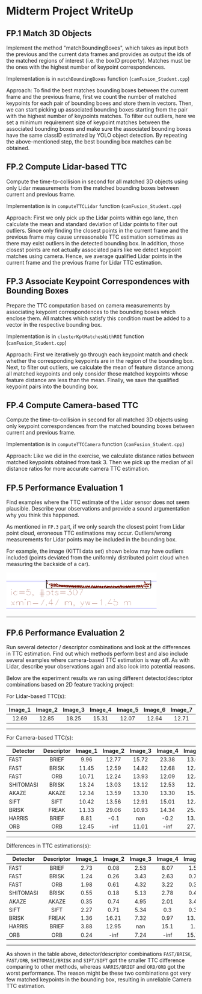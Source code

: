 # Midterm Project WriteUp

## FP.1 Match 3D Objects

Implement the method "matchBoundingBoxes", which takes as input both the previous and the current data frames and provides as output the ids of the matched regions of interest (i.e. the boxID property). Matches must be the ones with the highest number of keypoint correspondences.

Implementation is in `matchBoundingBoxes` function (`camFusion_Student.cpp`)

Approach: To find the best matches bounding boxes between the current frame and the previous frame, first we count the number of matched keypoints for each pair of bounding boxes and store them in vectors. Then, we can start picking up associated bounding boxes starting from the pair with the highest number of keypoints matches. To filter out outliers, here we set a minimum requirement size of keypoint matches between the associated bounding boxes and make sure the associated bounding boxes have the same classID estimated by YOLO object detection. By repeating the above-mentioned step, the best bounding box matches can be obtained.

## FP.2 Compute Lidar-based TTC

Compute the time-to-collision in second for all matched 3D objects using only Lidar measurements from the matched bounding boxes between current and previous frame.

Implementation is in `computeTTCLidar` function (`camFusion_Student.cpp`)

Approach: First we only pick up the Lidar points within ego lane, then calculate the mean and standard deviation of Lidar points to filter out outliers. Since only finding the closest points in the current frame and the previous frame may cause unreasonable TTC estimation sometimes as there may exist outliers in the detected bounding box. In addition, those closest points are not actually associated pairs like we detect keypoint matches using camera. Hence, we average qualified Lidar points in the current frame and the previous frame for Lidar TTC estimation.

## FP.3 Associate Keypoint Correspondences with Bounding Boxes

Prepare the TTC computation based on camera measurements by associating keypoint correspondences to the bounding boxes which enclose them. All matches which satisfy this condition must be added to a vector in the respective bounding box.

Implementation is in `clusterKptMatchesWithROI` function (`camFusion_Student.cpp`)

Approach: First we iteratively go through each keypoint match and check whether the corresponding keypoints are in the region of the bounding box. Next, to filter out outliers, we calculate the mean of feature distance among all matched keypoints and only consider those matched keypoints whose feature distance are less than the mean. Finally, we save the qualified keypoint pairs into the bounding box.

## FP.4 Compute Camera-based TTC

Compute the time-to-collision in second for all matched 3D objects using only keypoint correspondences from the matched bounding boxes between current 
and previous frame.

Implementation is in `computeTTCCamera` function (`camFusion_Student.cpp`)

Approach: Like we did in the exercise, we calculate distance ratios between matched keypoints obtained from task 3. Then we pick up the median of all distance ratios for more accurate camera TTC estimation.

## FP.5 Performance Evaluation 1

Find examples where the TTC estimate of the Lidar sensor does not seem plausible. Describe your observations and provide a sound argumentation why you think this happened.

As mentioned in `FP.3` part, if we only search the closest point from Lidar point cloud, erroneous TTC estimations may occur. Outliers/wrong measurements for Lidar points may be included in the bounding box.

For example, the image (KITTI data set) shown below may have outliers included (points deviated from the uniformly distributed point cloud when measuring the backside of a car).

<img src="images/outlier_1.png" width="400">
<hr>

## FP.6 Performance Evaluation 2

Run several detector / descriptor combinations and look at the differences in TTC estimation. Find out which methods perform best and also include several examples where camera-based TTC estimation is way off. As with Lidar, describe your observations again and also look into potential reasons.

Below are the experiment results we ran using different detector/descriptor combinations based on 2D feature tracking project:

For Lidar-based TTC(s):

| Image_1 | Image_2 | Image_3 | Image_4 | Image_5 | Image_6 | Image_7 | Image_8 | Image_9 | Image_10 | 
|:-------:|:-------:|:-------:|:-------:|:-------:|:-------:|:-------:|:-------:|:-------:|:--------:|
| 12.69   | 12.85   | 18.25   | 15.31   | 12.07   | 12.64   | 12.71   | 13.76   | 13.13   | 12.73    |
<hr>

For Camera-based TTC(s):

| Detector  | Descriptor | Image_1 | Image_2 | Image_3 | Image_4 | Image_5 | Image_6 | Image_7 | Image_8 | Image_9 | Image_10 |
|-----------|:----------:|:-------:|:-------:|:-------:|:-------:|:-------:|:-------:|:-------:|:-------:|:-------:|:--------:|
| FAST      | BRIEF      | 9.96    | 12.77   | 15.72   | 23.38   | 13.64   | 12.51   | 10.97   | 11.13   | 12.83   | 12.1     |
| FAST      | BRISK      | 11.45   | 12.59   | 14.82   | 12.68   | 12.82   | 12.59   | 11.61   | 11.3    | 11.71   | 11.37    |
| FAST      | ORB        | 10.71   | 12.24   | 13.93   | 12.09   | 12.45   | 12.55   | 11.49   | 11.97   | 14.15   | 12.93    |
| SHITOMASI | BRISK      | 13.24   | 13.03   | 13.12   | 12.53   | 12.56   | 12.99   | 13.04   | 11.68   | 12.11   | 11.22    |
| AKAZE     | AKAZE      | 12.34   | 13.59   | 13.30   | 13.30   | 15.53   | 13.35   | 15.62   | 14.07   | 13.91   | 11.61    |
| SIFT      | SIFT       | 10.42   | 13.56   | 12.91   | 15.01   | 12.46   | 11.81   | 13.86   | 14.69   | 12.96   | 10.93    |
| BRISK     | FREAK      | 11.33   | 29.06   | 10.93   | 14.34   | 25.33   | 11.84   | 9.78    | 12.89   | 16.95   | 11.25    |
| HARRIS    | BRIEF      | 8.81    | -0.1    | nan     | -0.2    | 13.27   | 13.55   | 12.2    | -0.2    | nan     | -0.2     |
| ORB       | ORB        | 12.45   | -inf    | 11.01   | -inf    | 27.78   | -inf    | 9.15    | nan     | -inf    | 23.97    |
<hr>

Differences in TTC estimations(s):

| Detector  | Descriptor | Image_1 | Image_2 | Image_3 | Image_4 | Image_5 | Image_6 | Image_7 | Image_8 | Image_9 | Image_10 |
|-----------|:----------:|:-------:|:-------:|:-------:|:-------:|:-------:|:-------:|:-------:|:-------:|:-------:|:--------:|
| FAST      | BRIEF      | 2.73    | 0.08    | 2.53    | 8.07    | 1.57    | 0.13    | 1.74    | 2.63    | 0.3     | 0.63     |
| FAST      | BRISK      | 1.24    | 0.26    | 3.43    | 2.63    | 0.75    | 0.05    | 1.1     | 2.46    | 1.42    | 1.36     |
| FAST      | ORB        | 1.98    | 0.61    | 4.32    | 3.22    | 0.38    | 0.09    | 1.22    | 1.79    | 1.02    | 0.2      |
| SHITOMASI | BRISK      | 0.55    | 0.18    | 5.13    | 2.78    | 0.49    | 0.35    | 0.33    | 2.08    | 1.02    | 1.51     |
| AKAZE     | AKAZE      | 0.35    | 0.74    | 4.95    | 2.01    | 3.46    | 0.71    | 2.91    | 0.31    | 0.78    | 1.12     |
| SIFT      | SIFT       | 2.27    | 0.71    | 5.34    | 0.3     | 0.39    | 0.83    | 1.15    | 0.93    | 0.17    | 1.8      |
| BRISK     | FREAK      | 1.36    | 16.21   | 7.32    | 0.97    | 13.26   | 0.8     | 2.93    | 0.87    | 3.82    | 1.43     |
| HARRIS    | BRIEF      | 3.88    | 12.95   | nan     | 15.1    | 1.2     | 0.91    | 0.51    | 13.96   | nan     | 12.93    |
| ORB       | ORB        | 0.24    | -inf    | 7.24    | -inf    | 15.71   | -inf    | 3.56    | nan     | -inf    | 11.24    |
<hr>

As shown in the table above, detector/descriptor combinations `FAST/BRISK`, `FAST/ORB`, `SHITOMASI/BRISK` and `SIFT/SIFT` got the smaller TTC difference comparing to other methods, whereas `HARRIS/BRIEF` and `ORB/ORB` got the worst performance. The reason might be these two combinations got very few matched keypoints in the bounding box, resulting in unreliable Camera TTC estimation.
